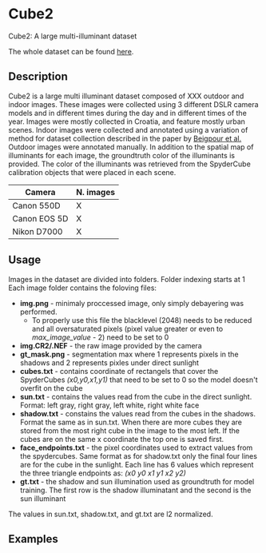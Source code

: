 # Cube2
Cube2: A large multi-illuminant dataset

The whole dataset can be found [here](https://fersharepoint.add_link).

## Description

Cube2 is a large multi illuminant dataset composed of XXX outdoor and indoor images. 
These images were collected using 3 different DSLR camera models and in different times during the day and in different times of the year. 
Images were mostly collected in Croatia, and feature mostly urban scenes. 
Indoor images were collected and annotated using a variation of method for dataset collection described in the paper by [Beigpour et al.](http://www.cat.uab.cat/Public/Publications/2014/BRV2014/TIP_2014.pdf)
Outdoor images were annotated manually. In addition to the spatial map of illuminants for each image, the groundtruth color of the illuminants is provided.
The color of the illuminants was retrieved from the SpyderCube calibration objects that were placed in each scene. 

|Camera | N. images|
|-------|----------|
|Canon 550D|  X    |
|Canon EOS 5D| X   |
|Nikon D7000|  X   |

## Usage

Images in the dataset are divided into folders.
Folder indexing starts at 1
Each image folder contains the foloving files:

- **img.png** - minimaly proccessed image, only simply debayering was performed. 
  - To properly use this file the blacklevel (2048) needs to be reduced and all oversaturated pixels (pixel value greater or even to _max_image_value_ - 2) need to be set to 0
- **img.CR2/.NEF** - the raw image provided by the camera
- **gt_mask.png** - segmentation max where 1 represents pixels in the shadows and 2 represents pixles under direct sunlight
- **cubes.txt** - contains coordinate of rectangels that cover the SpyderCubes *(x0,y0,x1,y1)* that need to be set to 0 so the model doesn't overfit on the cube
- **sun.txt** - contains the values read from the cube in the direct sunlight. Format: left gray, right gray, left white, right white face
- **shadow.txt** - constains the values read from the cubes in the shadows. Format the same as in sun.txt. When there are more cubes 
                   they are stored from the most right cube in the image to the most left. If the cubes are on the same x coordinate the top one is saved first.
- **face_endpoints.txt** - the pixel coordinates used to extract values from the spydercubes. Same format as for shadow.txt only the final four lines are for the cube in the sunlight. Each line has 6 values which represent the three triangle endpoints as: *(x0 y0 x1 y1 x2 y2)*
- **gt.txt** - the shadow and sun illumination used as groundtruth for model training. The first row is the shadow illuminatant and the second is the sun illuminant

The values in sun.txt, shadow.txt, and gt.txt are l2 normalized.


## Examples
